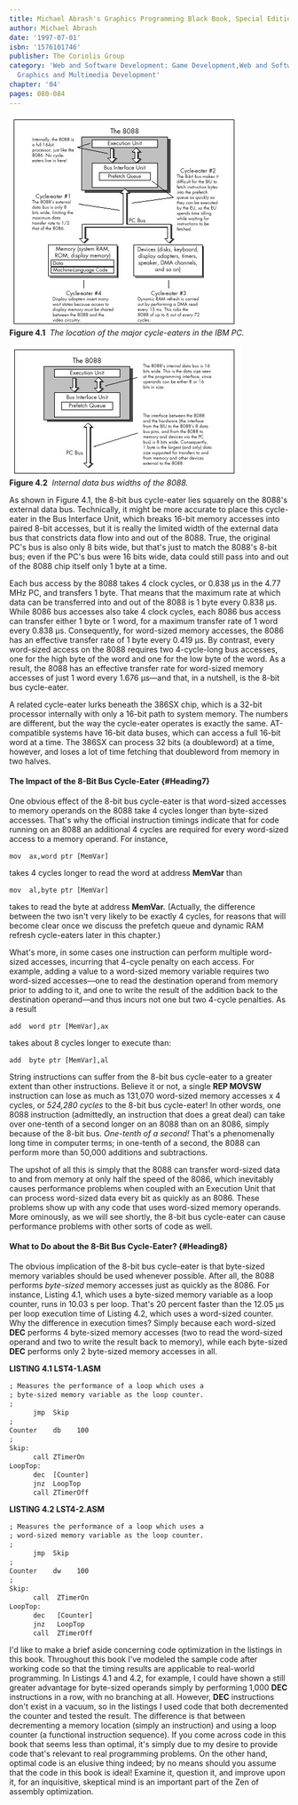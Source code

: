 ```yaml
---
title: Michael Abrash's Graphics Programming Black Book, Special Edition
author: Michael Abrash
date: '1997-07-01'
isbn: '1576101746'
publisher: The Coriolis Group
category: 'Web and Software Development: Game Development,Web and Software Development:
  Graphics and Multimedia Development'
chapter: '04'
pages: 080-084
---
```


![](images/04-01.jpg)\
 **Figure 4.1**  *The location of the major cycle-eaters in the IBM PC.*

![](images/04-02.jpg)\
 **Figure 4.2**  *Internal data bus widths of the 8088.*

As shown in Figure 4.1, the 8-bit bus cycle-eater lies squarely on the
8088's external data bus. Technically, it might be more accurate to
place this cycle-eater in the Bus Interface Unit, which breaks 16-bit
memory accesses into paired 8-bit accesses, but it is really the limited
width of the external data bus that constricts data flow into and out of
the 8088. True, the original PC's bus is also only 8 bits wide, but
that's just to match the 8088's 8-bit bus; even if the PC's bus were 16
bits wide, data could still pass into and out of the 8088 chip itself
only 1 byte at a time.

Each bus access by the 8088 takes 4 clock cycles, or 0.838 µs in the
4.77 MHz PC, and transfers 1 byte. That means that the maximum rate at
which data can be transferred into and out of the 8088 is 1 byte every
0.838 µs. While 8086 bus accesses also take 4 clock cycles, each 8086
bus access can transfer either 1 byte or 1 word, for a maximum transfer
rate of 1 word every 0.838 µs. Consequently, for word-sized memory
accesses, the 8086 has an effective transfer rate of 1 byte every 0.419
µs. By contrast, every word-sized access on the 8088 requires two
4-cycle-long bus accesses, one for the high byte of the word and one for
the low byte of the word. As a result, the 8088 has an effective
transfer rate for word-sized memory accesses of just 1 word every 1.676
µs—and that, in a nutshell, is the 8-bit bus cycle-eater.

A related cycle-eater lurks beneath the 386SX chip, which is a 32-bit
processor internally with only a 16-bit path to system memory. The
numbers are different, but the way the cycle-eater operates is exactly
the same. AT-compatible systems have 16-bit data buses, which can access
a full 16-bit word at a time. The 386SX can process 32 bits (a
doubleword) at a time, however, and loses a lot of time fetching that
doubleword from memory in two halves.

#### The Impact of the 8-Bit Bus Cycle-Eater {#Heading7}

One obvious effect of the 8-bit bus cycle-eater is that word-sized
accesses to memory operands on the 8088 take 4 cycles longer than
byte-sized accesses. That's why the official instruction timings
indicate that for code running on an 8088 an additional 4 cycles are
required for every word-sized access to a memory operand. For instance,

    mov  ax,word ptr [MemVar]

takes 4 cycles longer to read the word at address **MemVar** than

    mov  al,byte ptr [MemVar]

takes to read the byte at address **MemVar.** (Actually, the difference
between the two isn't very likely to be exactly 4 cycles, for reasons
that will become clear once we discuss the prefetch queue and dynamic
RAM refresh cycle-eaters later in this chapter.)

What's more, in some cases one instruction can perform multiple
word-sized accesses, incurring that 4-cycle penalty on each access. For
example, adding a value to a word-sized memory variable requires two
word-sized accesses—one to read the destination operand from memory
prior to adding to it, and one to write the result of the addition back
to the destination operand—and thus incurs not one but two 4-cycle
penalties. As a result

    add  word ptr [MemVar],ax

takes about 8 cycles longer to execute than:

    add  byte ptr [MemVar],al

String instructions can suffer from the 8-bit bus cycle-eater to a
greater extent than other instructions. Believe it or not, a single
**REP MOVSW** instruction can lose as much as 131,070 word-sized memory
accesses x 4 cycles, or *524,280 cycles* to the 8-bit bus cycle-eater!
In other words, one 8088 instruction (admittedly, an instruction that
does a great deal) can take over one-tenth of a second longer on an 8088
than on an 8086, simply because of the 8-bit bus. *One-tenth of a
second!* That's a phenomenally long time in computer terms; in one-tenth
of a second, the 8088 can perform more than 50,000 additions and
subtractions.

The upshot of all this is simply that the 8088 can transfer word-sized
data to and from memory at only half the speed of the 8086, which
inevitably causes performance problems when coupled with an Execution
Unit that can process word-sized data every bit as quickly as an 8086.
These problems show up with any code that uses word-sized memory
operands. More ominously, as we will see shortly, the 8-bit bus
cycle-eater can cause performance problems with other sorts of code as
well.

#### What to Do about the 8-Bit Bus Cycle-Eater? {#Heading8}

The obvious implication of the 8-bit bus cycle-eater is that byte-sized
memory variables should be used whenever possible. After all, the 8088
performs *byte-sized* memory accesses just as quickly as the 8086. For
instance, Listing 4.1, which uses a byte-sized memory variable as a loop
counter, runs in 10.03 s per loop. That's 20 percent faster than the
12.05 µs per loop execution time of Listing 4.2, which uses a word-sized
counter. Why the difference in execution times? Simply because each
word-sized **DEC** performs 4 byte-sized memory accesses (two to read
the word-sized operand and two to write the result back to memory),
while each byte-sized **DEC** performs only 2 byte-sized memory accesses
in all.

**LISTING 4.1 LST4-1.ASM**

    ; Measures the performance of a loop which uses a
    ; byte-sized memory variable as the loop counter.
    ;
          jmp  Skip
    ;
    Counter    db    100
    ;
    Skip:
          call ZTimerOn
    LoopTop:
          dec  [Counter]
          jnz  LoopTop
          call ZTimerOff

**LISTING 4.2 LST4-2.ASM**

    ; Measures the performance of a loop which uses a
    ; word-sized memory variable as the loop counter.
    ;
          jmp  Skip
    ;
    Counter    dw    100
    ;
    Skip:
          call  ZTimerOn
    LoopTop:
          dec   [Counter]
          jnz   LoopTop
          call  ZTimerOff

I'd like to make a brief aside concerning code optimization in the
listings in this book. Throughout this book I've modeled the sample code
after working code so that the timing results are applicable to
real-world programming. In Listings 4.1 and 4.2, for example, I could
have shown a still greater advantage for byte-sized operands simply by
performing 1,000 **DEC** instructions in a row, with no branching at
all. However, **DEC** instructions don't exist in a vacuum, so in the
listings I used code that both decremented the counter and tested the
result. The difference is that between decrementing a memory location
(simply an instruction) and using a loop counter (a functional
instruction sequence). If you come across code in this book that seems
less than optimal, it's simply due to my desire to provide code that's
relevant to real programming problems. On the other hand, optimal code
is an elusive thing indeed; by no means should you assume that the code
in this book is ideal! Examine it, question it, and improve upon it, for
an inquisitive, skeptical mind is an important part of the Zen of
assembly optimization.